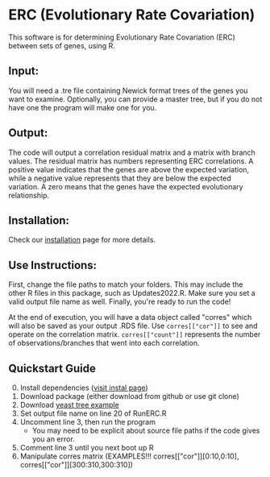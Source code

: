 # ERC (Evolutionary Rate Covariation)
This software is for determining Evolutionary Rate Covariation (ERC) between sets of genes, using R.

## Input:
You will need a .tre file containing Newick format trees of the genes you want to examine. Optionally, you can provide a master tree, but if you do not have one the program will make one for you.

## Output:
The code will output a correlation residual matrix and a matrix with branch values. The residual matrix has numbers representing ERC correlations. A positive value indicates that the genes are above the expected variation, while a negative value represents that they are below the expected variation. A zero means that the genes have the expected evolutionary relationship.


## Installation:
Check our [installation](https://github.com/nclark-lab/erc/blob/main/install.md) page for more details.


## Use Instructions:
First, change the file paths to match your folders. This may include the other R files in this package, such as Updates2022.R. Make sure you set a valid output file name as well. Finally, you're ready to run the code!


At the end of execution, you will have a data object called "corres" which will also be saved as your output .RDS file.
Use ``corres[["cor"]]`` to see and operate on the correlation matrix. ``corres[["count"]]`` represents the number of observations/branches that went into each correlation.


## Quickstart Guide
0. Install dependencies ([visit instal page](https://github.com/nclark-lab/erc/blob/main/install.md))
1. Download package (either download from github or use git clone)
2. Download [yeast tree example](https://github.com/nclark-lab/erc/blob/main/physical_interaction_paper/343yeast_master.tre)
3. Set output file name on line 20 of RunERC.R
4. Uncomment line 3, then run the program
   -  You may need to be explicit about source file paths if the code gives you an error.
5. Comment line 3 until you next boot up R
6. Manipulate corres matrix (EXAMPLES!!! corres[["cor"]][0:10,0:10], corres[["cor"]][300:310,300:310])
